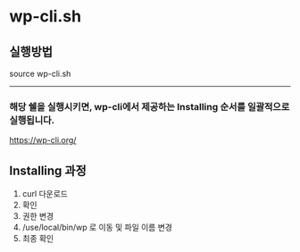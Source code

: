 # wp-cli.sh

## 실행방법
source wp-cli.sh

---

### 해당 쉘을 실행시키면, wp-cli에서 제공하는 Installing 순서를 일괄적으로 실행됩니다.
https://wp-cli.org/

## Installing 과정
1. curl 다운로드
2. 확인
3. 권한 변경
4. /use/local/bin/wp 로 이동 및 파일 이름 변경 
5. 최종 확인

